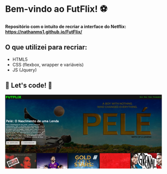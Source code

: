 # Bem-vindo ao FutFlix! :soccer:

#### Repositório com o intuito de recriar a interface do Netflix: https://nathanms1.github.io/FutFlix/

## O que utilizei para recriar:
* HTML5
* CSS (flexbox, wrapper e variáveis)
* JS  (Jquery)


## 🚀 Let's code! 🚀

![ScreenShot](https://github.com/Nathanms1/FutFlix/blob/dc313a938a5c9a4fc06a78926ffc83d5310c6c76/img/Screenshot_1.jpg)
